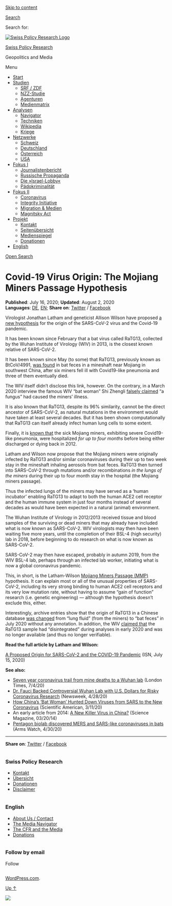 [Skip to
content](#content)

[](https://swprs.org/)

<div class="cover">

</div>

[Search](#search-container)

<div id="search-container" class="header-search-block bg-graphite hidden">

<span class="screen-reader-text">Search for:</span>

</div>

<div class="header-inner section-inner">

[![Swiss Policy Research
Logo](https://swprs.files.wordpress.com/2020/05/swiss-policy-research-logo-300.png)](https://swprs.org/)

[Swiss Policy Research](https://swprs.org/)

Geopolitics and
    Media

</div>

<div class="navigation section no-padding bg-dark">

Menu

<div class="main-navigation">

  - <span id="menu-item-4374">[Start](https://swprs.org)</span>
  - <span id="menu-item-5941">[Studien](https://swprs.org/srf-propaganda-analyse/)</span>
      - <span id="menu-item-4361">[SRF /
        ZDF](https://swprs.org/srf-propaganda-analyse/)</span>
      - <span id="menu-item-4359">[NZZ-Studie](https://swprs.org/die-nzz-studie/)</span>
      - <span id="menu-item-4373">[Agenturen](https://swprs.org/der-propaganda-multiplikator/)</span>
      - <span id="menu-item-7978">[Medienmatrix](https://swprs.org/die-propaganda-matrix/)</span>
  - <span id="menu-item-9423">[Analysen](https://swprs.org/medien-navigator/)</span>
      - <span id="menu-item-9414">[Navigator](https://swprs.org/medien-navigator/)</span>
      - <span id="menu-item-8524">[Techniken](https://swprs.org/der-propaganda-schluessel/)</span>
      - <span id="menu-item-10908">[Wikipedia](https://swprs.org/propaganda-in-der-wikipedia/)</span>
      - <span id="menu-item-9920">[Kriege](https://swprs.org/logik-imperialer-kriege/)</span>
  - <span id="menu-item-4362">[Netzwerke](https://swprs.org/netzwerk-medien-schweiz/)</span>
      - <span id="menu-item-6283">[Schweiz](https://swprs.org/netzwerk-medien-schweiz/)</span>
      - <span id="menu-item-7215">[Deutschland](https://swprs.org/netzwerk-medien-deutschland/)</span>
      - <span id="menu-item-17401">[Österreich](https://swprs.org/medien-in-oesterreich/)</span>
      - <span id="menu-item-7216">[USA](https://swprs.org/das-american-empire-und-seine-medien/)</span>
  - <span id="menu-item-9228">[Fokus
    I](https://swprs.org/bericht-eines-journalisten/)</span>
      - <span id="menu-item-12119">[Journalistenbericht](https://swprs.org/bericht-eines-journalisten/)</span>
      - <span id="menu-item-12117">[Russische
        Propaganda](https://swprs.org/russische-propaganda/)</span>
      - <span id="menu-item-12118">[Die
        »Israel-Lobby«](https://swprs.org/die-israel-lobby-fakten-und-mythen/)</span>
      - <span id="menu-item-13505">[Pädokriminalität](https://swprs.org/geopolitik-und-paedokriminalitaet/)</span>
  - <span id="menu-item-17258">[Fokus
    II](https://swprs.org/migration-und-medien/)</span>
      - <span id="menu-item-32838">[Coronavirus](https://swprs.org/covid-19-hinweis-ii/)</span>
      - <span id="menu-item-12939">[Integrity
        Initiative](https://swprs.org/die-integrity-initiative/)</span>
      - <span id="menu-item-17290">[Migration &
        Medien](https://swprs.org/migration-und-medien/)</span>
      - <span id="menu-item-17291">[Magnitsky
        Act](https://swprs.org/der-fall-magnitsky/)</span>
  - <span id="menu-item-21964">[Projekt](https://swprs.org/kontakt/)</span>
      - <span id="menu-item-8525">[Kontakt](https://swprs.org/kontakt/)</span>
      - <span id="menu-item-10193">[Seitenübersicht](https://swprs.org/uebersicht/)</span>
      - <span id="menu-item-8637">[Medienspiegel](https://swprs.org/medienspiegel/)</span>
      - <span id="menu-item-33287">[Donationen](https://swprs.org/donationen/)</span>
  - <span id="menu-item-14415">[English](https://swprs.org/contact/)</span>

</div>

[Open Search](#)

</div>

<div class="wrapper section medium-padding">

<div class="section-inner clear" data-role="main">

<div id="content" class="content clear center">

# Covid-19 Virus Origin: The Mojiang Miners Passage Hypothesis

<div class="post-content clear">

**Published**: July 16, 2020; **Updated**: August 2, 2020  
**Languages**:
[DE](https://swprs.org/ursprung-des-covid-19-virus-die-mojiang-minenarbeiter-hypothese/),
[EN](https://swprs.org/covid-19-virus-origin-the-mojiang-miners-passage-hypothesis/);
**Share on**:
[Twitter](https://twitter.com/intent/tweet?url=https://swprs.org/covid-19-virus-origin-the-mojiang-miners-passage-hypothesis/)
/
[Facebook](https://www.facebook.com/share.php?u=https://swprs.org/covid-19-virus-origin-the-mojiang-miners-passage-hypothesis/)

Virologist Jonathan Latham and geneticist Allison Wilson have proposed
[a new
hypothesis](https://www.independentsciencenews.org/commentaries/a-proposed-origin-for-sars-cov-2-and-the-covid-19-pandemic/)
for the origin of the SARS-CoV-2 virus and the Covid-19 pandemic.

It has been known since February that a bat virus called RaTG13,
collected by the Wuhan Institute of Virology (WIV) in 2013, is the
closest known relative of SARS-CoV-2.

It has been known since May (to some) that RaTG13, previously known as
BtCoV/4991, [was
found](https://www.thetimes.co.uk/article/seven-year-covid-trail-revealed-l5vxt7jqp)
in bat feces in a mineshaft near Mojiang in southwest China, after six
miners fell ill with Covid19-like pneumonia and three of them eventually
died.

The WIV itself didn’t disclose this link, however. On the contrary, in a
March 2020 interview the famous WIV “bat woman” Shi Zhengli [falsely
claimed](https://www.scientificamerican.com/article/how-chinas-bat-woman-hunted-down-viruses-from-sars-to-the-new-coronavirus1/)
“a fungus” had caused the miners’ illness.

It is also known that RaTG13, despite its 96% similarity, cannot be the
direct ancestor of SARS-CoV-2, as natural mutations in the environment
would have taken at least several decades. But it has been shown
computationally that RaTG13 can itself already infect human lung cells
to some extent.

Finally, it is [known
that](https://www.documentcloud.org/documents/6981198-Analysis-of-Six-Patients-With-Unknown-Viruses.html)
the sick Mojiang miners, exhibiting severe Covid19-like pneumonia, were
hospitalized *for up to four months* before being either discharged or
dying back in 2012.

Latham and Wilson now propose that the Mojiang miners were originally
infected by RaTG13 and/or similar coronaviruses during their up to two
week stay in the mineshaft inhaling aerosols from bat feces. RaTG13 then
turned into SARS-CoV-2 through mutations and/or recombinations *in the
lungs of the miners* during their up to four month stay in the hospital
(the Mojiang miners passage).

Thus the infected lungs of the miners may have served as a ‘human
incubator’ enabling RaTG13 to adapt to both the human ACE2 cell receptor
and the human immune system in just four months instead of several
decades as would have been expected in a natural (animal) environment.

The Wuhan Institute of Virology in 2012/2013 received tissue and blood
samples of the surviving or dead miners that may already have included
what is now known as SARS-CoV-2. WIV virologists may then have been
waiting five more years, until the completion of their BSL-4 (high
security) lab in 2018, before beginning to do research on what is now
known as SARS-CoV-2.

SARS-CoV-2 may then have escaped, probably in autumn 2019, from the WIV
BSL-4 lab, perhaps through an infected lab worker, initiating what is
now a global coronavirus pandemic.

This, in short, is the Latham-Wilson [Mojiang Miners Passage
(MMP)](https://www.independentsciencenews.org/commentaries/a-proposed-origin-for-sars-cov-2-and-the-covid-19-pandemic/)
hypothesis. It can explain most or all of the unusual properties of
SARS-CoV-2, including its very strong binding to human ACE2 cell
receptors and its very low mutation rate, without having to assume “gain
of function” research (i.e. genetic engineering) — although the
hypothesis doesn’t exclude this, either.

Interestingly, archive entries show that the origin of RaTG13 in a
Chinese database [was
changed](https://twitter.com/TheSeeker268/status/1286327367019839490)
from “lung fluid” (from the miners) to “bat feces” in July 2020 without
any annotation. In addition, the WIV [claimed
that](https://www.thetimes.co.uk/article/seven-year-covid-trail-revealed-l5vxt7jqp)
the RaTG13 sample had “disintegrated” during analyses in early 2020 and
was no longer available (and thus no longer verifiable).

**Read the full article by Latham and Wilson:**

[A Proposed Origin for SARS-CoV-2 and the COVID-19
Pandemic](https://www.independentsciencenews.org/commentaries/a-proposed-origin-for-sars-cov-2-and-the-covid-19-pandemic/)
(ISN, July 15, 2020)

**See also:**

  - [Seven year coronavirus trail from mine deaths to a Wuhan
    lab](https://www.thetimes.co.uk/article/seven-year-covid-trail-revealed-l5vxt7jqp)
    (London Times, 7/4/20)
  - [Dr. Fauci Backed Controversial Wuhan Lab with U.S. Dollars for
    Risky Coronavirus
    Research](https://www.newsweek.com/dr-fauci-backed-controversial-wuhan-lab-millions-us-dollars-risky-coronavirus-research-1500741)
    (Newsweek, 4/28/20)
  - [How China’s ‘Bat Woman’ Hunted Down Viruses from SARS to the New
    Coronavirus](https://www.scientificamerican.com/article/how-chinas-bat-woman-hunted-down-viruses-from-sars-to-the-new-coronavirus1/)
    (Scientific American, 3/11/20)
  - An early article from 2014: [A New Killer Virus in
    China?](https://www.sciencemag.org/news/2014/03/new-killer-virus-china)
    (Science Magazine, 03/20/14)
  - [Pentagon biolab discovered MERS and SARS-like coronaviruses in
    bats](https://armswatch.com/project-g-2101-pentagon-biolab-discovered-mers-and-sars-like-coronaviruses-in-bats/)
    (Arms Watch, 4/30/20)

-----

**Share on**:
[Twitter](https://twitter.com/intent/tweet?url=https://swprs.org/covid-19-virus-origin-the-mojiang-miners-passage-hypothesis/)
/
[Facebook](https://www.facebook.com/share.php?u=https://swprs.org/covid-19-virus-origin-the-mojiang-miners-passage-hypothesis/)

</div>

</div>

</div>

</div>

<div id="footer" class="footer bg-graphite">

<div class="section-inner row clear" data-role="complementary">

<div class="column column-1 one-third medium-padding">

<div class="widgets">

<div id="nav_menu-3" class="widget widget_nav_menu">

<div class="widget-content clear">

### Swiss Policy Research

<div class="menu-allgemein-container">

  - <span id="menu-item-251">[Kontakt](https://swprs.org/kontakt/)</span>
  - <span id="menu-item-33090">[Übersicht](https://swprs.org/uebersicht/)</span>
  - <span id="menu-item-33286">[Donationen](https://swprs.org/donationen/)</span>
  - <span id="menu-item-15372">[Disclaimer](https://swprs.org/disclaimer/)</span>

</div>

</div>

</div>

</div>

</div>

<div class="column column-2 one-third medium-padding">

<div class="widgets">

<div id="nav_menu-4" class="widget widget_nav_menu">

<div class="widget-content clear">

### English

<div class="menu-english-container">

  - <span id="menu-item-20017">[About Us /
    Contact](https://swprs.org/contact/)</span>
  - <span id="menu-item-20015">[The Media
    Navigator](https://swprs.org/media-navigator/)</span>
  - <span id="menu-item-20016">[The CFR and the
    Media](https://swprs.org/the-american-empire-and-its-media/)</span>
  - <span id="menu-item-33285">[Donations](https://swprs.org/donations/)</span>

</div>

</div>

</div>

</div>

</div>

<div class="column column-3 one-third medium-padding">

<div class="widgets">

<div id="blog_subscription-4" class="widget widget_blog_subscription jetpack_subscription_widget">

<div class="widget-content clear">

### Follow by email

Follow

</div>

</div>

</div>

</div>

</div>

</div>

<div class="credits section bg-dark small-padding">

<div class="credits-inner section-inner clear">

[WordPress.com](https://wordpress.com/?ref=footer_custom_com).

[Up ↑](# "To the top")

</div>

</div>

<div style="display:none">

</div>

![](https://pixel.wp.com/b.gif?v=noscript)
